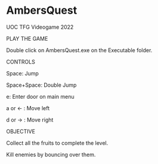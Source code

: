 # AmbersQuest
UOC TFG Videogame 2022


PLAY THE GAME

Double click on AmbersQuest.exe on the Executable folder.

CONTROLS

Space: Jump

Space+Space: Double Jump

e: Enter door on main menu

a or <- : Move left

d or -> : Move right


OBJECTIVE

Collect all the fruits to complete the level.

Kill enemies by bouncing over them.
